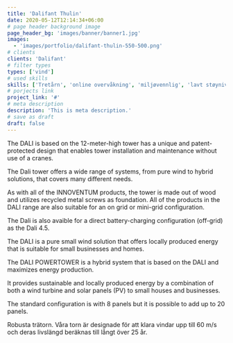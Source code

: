 ```yaml
---
title: 'Dalifant Thulin'
date: 2020-05-12T12:14:34+06:00
# page header background image
page_header_bg: 'images/banner/banner1.jpg'
images:
  - 'images/portfolio/dalifant-thulin-550-500.png'
# clients
clients: 'Dalifant'
# filter types
types: ['vind']
# used skills
skills: ['Tretårn', 'online overvåkning', 'miljøvennlig', 'lavt støynivå']
# porjects link
project_link: '#'
# meta description
description: 'This is meta description.'
# save as draft
draft: false
---
```


The DALI is based on the 12-meter-high tower has a unique and
patent-protected design that enables tower installation and maintenance without use of a cranes.

The Dali tower offers a wide range of systems, from pure wind to hybrid solutions, that covers many different needs.

As with all of the INNOVENTUM products, the tower is made out of wood and utilizes recycled metal screws as foundation.
All of the products in the DALI range are also suitable for an on grid or mini-grid configuration.

The Dali is also avaible for a direct battery-charging configuration (off-grid) as the Dali 4.5.

The DALI is a pure small wind solution that offers locally produced energy that is suitable for small businesses and homes.

The DALI POWERTOWER is a hybrid system that is based on the DALI and maximizes energy production.

It provides sustainable and locally produced energy by a combination of both a wind turbine and solar panels (PV) to small houses and businesses.

The standard configuration is with 8 panels but it is possible to add up to 20 panels.

Robusta trätorn.
Våra torn är designade för att klara vindar upp till 60 m/s och deras livslängd beräknas till långt över 25 år.
